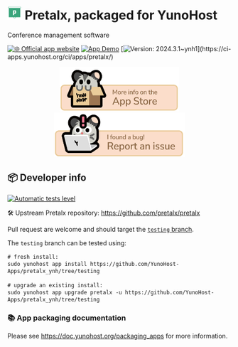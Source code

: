 <!--
N.B.: This README was automatically generated by <https://github.com/YunoHost/apps_tools/blob/main/readme_generator>
It shall NOT be edited by hand.
-->

<h1>
  <img src="https://raw.githubusercontent.com/YunoHost/apps/main/logos/pretalx.png" width="32px" alt="Logo of Pretalx">
  Pretalx, packaged for YunoHost
</h1>

Conference management software

[![🌐 Official app website](https://img.shields.io/badge/Official_app_website-darkgreen?style=for-the-badge)](https://pretalx.com/)
[![App Demo](https://img.shields.io/badge/App_Demo-blue?style=for-the-badge)](https://pretalx.com/p/try)
[![Version: 2024.3.1~ynh1](https://img.shields.io/badge/Version-2024.3.1~ynh1-rgba(0,150,0,1)?style=for-the-badge)](https://ci-apps.yunohost.org/ci/apps/pretalx/)

<div align="center">
<a href="https://apps.yunohost.org/app/pretalx"><img height="100px" src="https://github.com/YunoHost/yunohost-artwork/raw/refs/heads/main/badges/neopossum-badges/badge_more_info_on_the_appstore.svg"/></a>
<a href="https://github.com/YunoHost-Apps/pretalx_ynh/issues"><img height="100px" src="https://github.com/YunoHost/yunohost-artwork/raw/refs/heads/main/badges/neopossum-badges/badge_report_an_issue.svg"/></a>
</div>

## 📦 Developer info

[![Automatic tests level](https://apps.yunohost.org/badge/cilevel/pretalx)](https://ci-apps.yunohost.org/ci/apps/pretalx/)

🛠️ Upstream Pretalx repository: <https://github.com/pretalx/pretalx>

Pull request are welcome and should target the [`testing` branch](https://github.com/YunoHost-Apps/pretalx_ynh/tree/testing).

The `testing` branch can be tested using:
```
# fresh install:
sudo yunohost app install https://github.com/YunoHost-Apps/pretalx_ynh/tree/testing

# upgrade an existing install:
sudo yunohost app upgrade pretalx -u https://github.com/YunoHost-Apps/pretalx_ynh/tree/testing
```

### 📚 App packaging documentation

Please see <https://doc.yunohost.org/packaging_apps> for more information.